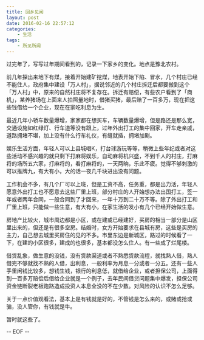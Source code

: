 ```yaml
---
title: 回乡见闻
layout: post
date: 2016-02-16 22:57:12
categories:
    - 生活
tags:
    - 所见所闻
---
```


过完年了，写写过年期间看到的，记录一下家乡的变化。地点是豫北农村。

前几年探出来地下有煤，接着开始建矿挖煤，地表开始下陷、冒水，几个村庄已经不能住人，政府集中建设「万人村」，据说邻近的几个村庄拆迁后都要搬到这个「万人村」中，原来的自然村庄将不复存在。拆迁有赔偿，有些农户看到了「商机」，某养猪场在上面来人拍照量地时，借猪买猪，最后赔了一百多万，现在把这些钱借给一个企业，现在在家吃利息为生。

最近几年小轿车数量爆增，家家都在想买车，车辆数量爆增，但是路还是那么宽，交通设施如红绿灯、行车道等没有跟上，过年外出打工的集中回家，开车走亲戚，道路拥堵不堪，加上没有什么行车礼仪，有缝就插，拥堵加剧。

娱乐生活方面，年轻人可以上县城唱K，打台球游玩等等，稍微上些年纪或者对这些活动不感兴趣的就只剩下打麻将娱乐，自动麻将机兴盛，不到千人的村庄，打麻将的场所五六家，打麻将的，看打麻将的，一天两晌，乐此不疲。觉得不够刺激的可以推牌九，有大有小，大的话一夜几千块进出没有问题。

<!-- more -->

工作机会不多，有几个厂可以上班，但是工资不高，任务重，都是出力活，年轻人愿意外出打工也不愿意去这些厂里上班，部分村庄的人开始想办法出国打工，签一年或者两年合同，一般合同到了才回来，一年十万到二十万不等。除了外出打工和厂里上班，只能做一些生意，有大有小，在家生活的发小有几个已经开始做生意。

房地产比较火，城市周边都是小区，或在建或已经建好，买房的相当一部分是山区里出来的，但还是有很多空房。结婚时，女方开始要求在县城有房，这些是买房的主力，自己想去城里买房住的见的不多。市里东边是新城区，路过的时候看了一下，在建的小区很多，建成的也很多，基本都没怎么住人。有一些成了烂尾楼。

借贷乱象，做生意的没钱，没有贷款渠道或者不熟悉贷款流程，就找熟人借，熟人借完不够就找不熟的人借，出利息，一般利率为月息一分或者一分五。还有一些人手里闲钱比较多，想钱生钱，银行的利息低，就借给企业，或者担保公司，上面得到一百多万赔偿后借给企业就是一个例子，去年民间借贷问题集中爆发，担保公司资金链断裂老板跑路造成投资人本息全没的不在少数。对风险的认识不怎么足够。

关于一点价值观看法，基本上是有钱就是好的，不管钱是怎么来的，或赌或抢或骗，没人管你，有钱就是牛。

暂时就这些了。

-- EOF --

